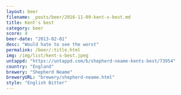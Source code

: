 ```yaml
---
layout: beer
filename: _posts/beer/2016-11-09-kent-s-best.md
title: Kent's best
category: beer
score: 4
beer-date: "2013-02-01"
desc: "Would hate to see the worst"
permalink: /beer/:title.html
img: /img/list/kent-s-best.jpeg
untappd: "https://untappd.com/b/shepherd-neame-kents-best/73954"
country: "England"
brewery: "Shepherd Neame"
breweryURL: "brewery/shepherd-neame.html"
style: "English Bitter"
---
```

